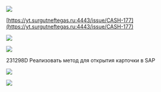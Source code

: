 
![](eXpress_HXIlGBM4Cu.png)

[https://yt.surgutneftegas.ru:4443/issue/CASH-177](https://yt.surgutneftegas.ru:4443/issue/CASH-177)

![](eXpress_Lhw3GLF0RM.png)

![](eXpress_juNLvt8FoJ.png)


231298D Реализовать метод для открытия карточки в SAP


![](Pasted%20image%2020250709174053.png)

![](Pasted%20image%2020250710120928.png)



